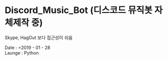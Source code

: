 # Discord_Music_Bot (디스코드 뮤직봇 자체제작 중)
Skype, HagOut 보다 접근성이 쉬움

Date : =2019 - 01 - 28 <br>
Launge : Python 
